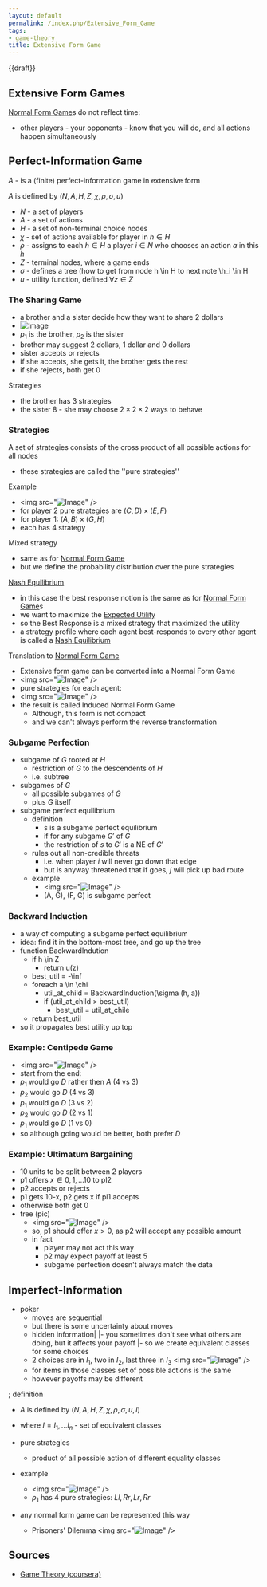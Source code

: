 ```yaml
---
layout: default
permalink: /index.php/Extensive_Form_Game
tags:
- game-theory
title: Extensive Form Game
---
```

{{draft}}

## Extensive Form Games
[Normal Form Game](Normal_Form_Game)s do not reflect time: 
- other players - your opponents - know that you will do, and all actions happen simultaneously


## Perfect-Information Game
$A$ - is a (finite) perfect-information game in extensive form

$A$ is defined by $(N, A, H, Z, \chi, \rho, \sigma, u)$
- $N$ - a set of players
- $A$ - a set of actions
- $H$ - a set of non-terminal choice nodes
- $\chi$ - set of actions available for player in $h \in H$
- $\rho$ - assigns to each $h \in H$ a player $i \in N$ who chooses an action $a$ in this $h$
- $Z$ - terminal nodes, where a game ends
- $\sigma$ - defines a tree (how to get from node h \in H to next note \h_i \in H
- $u$ - utility function, defined $\forall z \in Z$



### The Sharing Game
- a brother and a sister decide how they want to share 2 dollars
- <img src="https://raw.github.com/alexeygrigorev/wiki-figures/master/ulb/de/gt/sharing-game.png" alt="Image">
- $p_1$ is the brother, $p_2$ is the sister
- brother may suggest 2 dollars, 1 dollar and 0 dollars
- sister accepts or rejects
- if she accepts, she gets it, the brother gets the rest
- if she rejects, both get 0

Strategies
- the brother has 3 strategies
- the sister 8 - she may choose $2 \times 2 \times 2$ ways to behave


### Strategies
A set of strategies consists of the cross product of all possible actions for all nodes
- these strategies are called the ''pure strategies''

Example
- <img src="<img src="https://raw.githubusercontent.com/alexeygrigorev/wiki-figures/master/legacy/1ek4jlfnq051brasho90rph19h.png" alt="Image">" />
- for player 2 pure strategies are $(C, D) \times (E, F)$
- for player 1: $(A, B) \times (G, H)$
- each has 4 strategy

Mixed strategy
- same as for [Normal Form Game](Normal_Form_Game)
- but we define the probability distribution over the pure strategies

[Nash Equilibrium](Nash_Equilibrium)
- in this case the best response notion is the same as for [Normal Form Game](Normal_Form_Game)s
- we want to maximize the [Expected Utility](Expected_Utility)
- so the Best Response is a mixed strategy that maximized the utility
- a strategy profile where each agent best-responds to every other agent is called a [Nash Equilibrium](Nash_Equilibrium)


Translation to [Normal Form Game](Normal_Form_Game)
- Extensive form game can be converted into a Normal Form Game
- <img src="<img src="https://raw.githubusercontent.com/alexeygrigorev/wiki-figures/master/legacy/39pgmt7kdnb8h42m0lgiu4vtvn.png" alt="Image">" />
- pure strategies for each agent:
- <img src="<img src="https://raw.githubusercontent.com/alexeygrigorev/wiki-figures/master/legacy/2k9n1e39c3vu9f8pcci9arofpj.png" alt="Image">" />
- the result is called Induced Normal Form Game
  - Although, this form is not compact
  - and we can't always perform the reverse transformation


### Subgame Perfection
- subgame of $G$ rooted at $H$
  - restriction of $G$ to the descendents of $H$
  - i.e. subtree
- subgames of $G$
  - all possible subgames of $G$
  - plus $G$ itself
- subgame perfect equilibrium
  - definition
    - s is a subgame perfect equilibrium
    - if for any subgame $G'$ of $G$
    - the restriction of $s$ to $G'$ is a NE of $G'$
  - rules out all non-credible threats
    - i.e. when player $i$ will never go down that edge
    - but is anyway threatened that if goes, $j$ will pick up bad route
  - example
    - <img src="<img src="https://raw.githubusercontent.com/alexeygrigorev/wiki-figures/master/legacy/7svpoqecaqa4qh8mhajuucdjkp.png" alt="Image">" />
    - (A, G), (F, G) is subgame perfect


### Backward Induction
- a way of computing a subgame perfect equilibrium
- idea: find it in the bottom-most tree, and go up the tree
- function BackwardIndution
  - if h \in Z
    - return u(z)
  - best_util = -\inf
  - foreach a \in \chi
    - util_at_child = BackwardInduction(\sigma (h, a))
    - if (util_at_child > best_util)
      - best_util = util_at_chile
  - return best_util
- so it propagates best utility up top


### Example: Centipede Game
- <img src="<img src="https://raw.githubusercontent.com/alexeygrigorev/wiki-figures/master/legacy/087nlskqe9e4cq3ov898pivqj0.png" alt="Image">" />
- start from the end:
- $p_1$ would go $D$ rather then $A$ (4 vs 3)
- $p_2$ would go $D$ (4 vs 3)
- $p_1$ would go $D$ (3 vs 2)
- $p_2$ would go $D$ (2 vs 1)
- $p_1$ would go $D$ (1 vs 0)
- so although going would be better, both prefer $D$


### Example: Ultimatum Bargaining
- 10 units to be split between 2 players
- p1 offers $x \in {0, 1, ... 10}$ to pl2
- p2 accepts or rejects
- p1 gets 10-x, p2 gets x if pl1 accepts
- otherwise both get 0
- tree (pic)
  - <img src="<img src="https://raw.githubusercontent.com/alexeygrigorev/wiki-figures/master/legacy/4vibbavmd07prrup1j3ccgcm2e.png" alt="Image">" />
  - so, p1 should offer $x > 0$, as p2 will accept any possible amount
  - in fact
    - player may not act this way
    - p2 may expect payoff at least 5
    - subgame perfection doesn't always match the data


## Imperfect-Information
- poker
  - moves are sequential
  - but there is some uncertainty about moves
  - hidden information|   |- you sometimes don't see what others are doing, but it affects your payoff |- so we create equivalent classes for some choices
  - 2 choices are in $I_1$, two in $I_2$, last three in $I_3$ <img src="<img src="https://raw.githubusercontent.com/alexeygrigorev/wiki-figures/master/legacy/0jdsq2c5tfruo36bask4hagorr.png" alt="Image">" />
  - for items in those classes set of possible actions is the same
  - however payoffs may be different


; definition
- $A$ is defined by $(N, A, H, Z, \chi, \rho, \sigma, u, I)$
- where $I = {I_1, ... I_n}$ - set of equivalent classes


- pure strategies
  - product of all possible action of different equality classes
- example
  - <img src="<img src="https://raw.githubusercontent.com/alexeygrigorev/wiki-figures/master/legacy/6skvsiu0fg86o6ebin2p8apnji.png" alt="Image">" />
  - $p_1$ has 4 pure strategies: $Ll, Rr, Lr, Rr$
- any normal form game can be represented this way
  - Prisoners' Dilemma <img src="<img src="https://raw.githubusercontent.com/alexeygrigorev/wiki-figures/master/legacy/3ddd4rn3pfhl7ttpg26htcu6en.png" alt="Image">" />


## Sources
- [Game Theory (coursera)](Game_Theory_(coursera))
